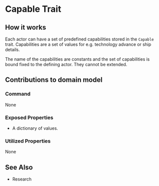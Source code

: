 # Capable Trait

##  How it works

Each actor can have a set of predefined capabilities stored in the `Capable` trait. Capabilities are a set of values for e.g. technology advance or ship details.

The name of the capabilities are constants and the set of capabilities is bound fixed to the defining actor. They cannot be extended.

## Contributions to domain model

### Command

None

### Exposed Properties

- A dictionary of values.

### Utilized Properties

None

## See Also

- Research